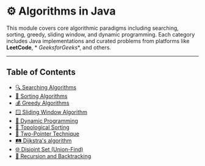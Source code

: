 # ⚙️ Algorithms in Java

This module covers core algorithmic paradigms including searching, sorting, greedy, sliding window, and dynamic
programming. Each category includes Java implementations and curated problems from platforms like **LeetCode**, *
*GeeksforGeeks**, and others.

---

## Table of Contents

- [🔍 Searching Algorithms](README-Searching.md)
- [🔢 Sorting Algorithms](README-Sorting.md)
- [💰 Greedy Algorithms](README-GreedyAlgorithms.md)
- [🪟 Sliding Window Algorithm](README-SlidingWindowAlgorithms.md)
- [🧠 Dynamic Programming](README-DynamicProgramming.md)
- [🔢 Topological Sorting](README-Graph-TopologicalSorting.md)
- [📍 Two-Pointer Technique](README-TwoPointer.md)
- [🛤️ Dijkstra's algorithm](README-Graph-DijkstraAlgorithm.md)
- [🌐 Disjoint Set (Union-Find)](README-Graph-Disjoint-Set.md)
- [🔄 Recursion and Backtracking](README-RecursionAndBacktracking.md)
